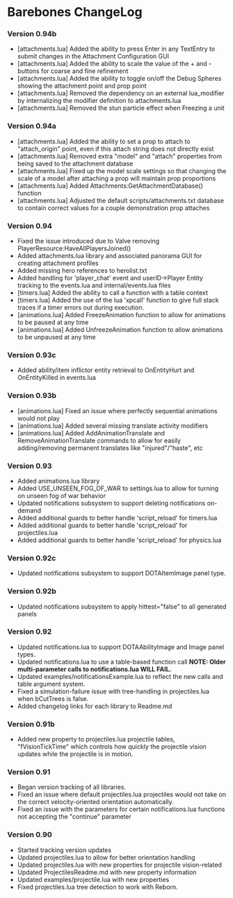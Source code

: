 # Barebones ChangeLog

### Version 0.94b
- [attachments.lua] Added the ability to press Enter in any TextEntry to submit changes in the Attachment Configuration GUI
- [attachments.lua] Added the ability to scale the value of the + and - buttons for coarse and fine refinement
- [attachments.lua] Added the ability to toggle on/off the Debug Spheres showing the attachment point and prop point
- [attachments.lua] Removed the dependency on an external lua_modifier by internalizing the modifier definition to attachments.lua
- [attachments.lua] Removed the stun particle effect when Freezing a unit

### Version 0.94a
- [attachments.lua] Added the ability to set a prop to attach to "attach_origin" point, even if this attach string does not directly exist
- [attachments.lua] Removed extra "model" and "attach" properties from being saved to the attachment database
- [attachments.lua] Fixed up the model scale settings so that changing the scale of a model after attaching a prop will maintain prop proportions
- [attachments.lua] Added Attachments:GetAttachmentDatabase() function
- [attachments.lua] Adjusted the default scripts/attachments.txt database to contain correct values for a couple demonstration prop attaches

### Version 0.94
- Fixed the issue introduced due to Valve removing PlayerResource:HaveAllPlayersJoined()
- Added attachments.lua library and associated panorama GUI for creating attachment profiles
- Added missing hero references to herolist.txt
- Added handling for 'player_chat' event and userID->Player Entity tracking to the events.lua and internal/events.lua files
- [timers.lua] Added the ability to call a function with a table context
- [timers.lua] Added the use of the lua 'xpcall' function to give full stack traces if a timer errors out during execution.
- [animations.lua] Added FreezeAnimation function to allow for animations to be paused at any time
- [animations.lua] Added UnfreezeAnimation function to allow animations to be unpaused at any time

### Version 0.93c
- Added ability/item inflictor entity retrieval to OnEntityHurt and OnEntityKilled in events.lua

### Version 0.93b
- [animations.lua] Fixed an issue where perfectly sequential animations would not play
- [animations.lua] Added several missing translate activity modifiers
- [animations.lua] Added AddAnimationTranslate and RemoveAnimationTranslate commands to allow for easily adding/removing permanent translates like "injured"/"haste", etc

### Version 0.93
- Added animations.lua library
- Added USE_UNSEEN_FOG_OF_WAR to settings.lua to allow for turning on unseen fog of war behavior
- Updated notifications subsystem to support deleting notifications on-demand
- Added additional guards to better handle 'script_reload' for timers.lua
- Added additional guards to better handle 'script_reload' for projectiles.lua
- Added additional guards to better handle 'script_reload' for physics.lua

### Version 0.92c
- Updated notifications subsystem to support DOTAItemImage panel type.

### Version 0.92b
- Updated notifications subsystem to apply hittest="false" to all generated panels

### Version 0.92
- Updated notifications.lua to support DOTAAbilityImage and Image panel types.
- Updated notifications.lua to use a table-based function call **NOTE: Older multi-parameter calls to notifications.lua WILL FAIL.**
- Updated examples/notificationsExample.lua to reflect the new calls and table argument system.
- Fixed a simulation-failure issue with tree-handling in projectiles.lua when bCutTrees is false.
- Added changelog links for each library to Readme.md

### Version 0.91b
- Added new property to projectiles.lua projectile tables, "fVisionTickTime" which controls how quickly the projectile vision updates while the projectile is in motion.

### Version 0.91
- Began version tracking of all libraries.
- Fixed an issue where default projectiles.lua projectiles would not take on the correct velocity-oriented orientation automatically.
- Fixed an issue with the parameters for certain notifications.lua functions not accepting the "continue" parameter

### Version 0.90
- Started tracking version updates
- Updated projectiles.lua to allow for better orientation handling
- Updated projectiles.lua with new properties for projectile vision-related
- Updated ProjectilesReadme.md with new property information
- Updated examples/projectile.lua with new properties
- Fixed projectiles.lua tree detection to work with Reborn.